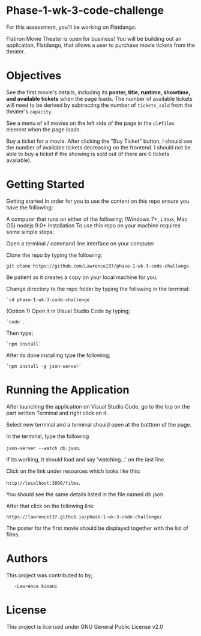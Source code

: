 # Phase-1-wk-3-code-challenge

For this assessment, you'll be working on Flatdango.

Flatiron Movie Theater is open for business! You will be building out an
application, Flatdango, that allows a user to purchase movie tickets from the
theater.

# Objectives

 See the first movie's details, including its **poster, title, runtime,
   showtime, and available tickets** when the page loads. The number of
   available tickets will need to be derived by subtracting the number of
   `tickets_sold` from the theater's `capacity`.

   See a menu of all movies on the left side of the page in the `ul#films`
   element when the page loads.

   Buy a ticket for a movie. After clicking the "Buy Ticket" button, I should
   see the number of available tickets decreasing on the frontend. I should not
   be able to buy a ticket if the showing is sold out (if there are 0 tickets
   available).

# Getting Started


Getting started In order for you to use the content on this repo ensure you have the following:

A computer that runs on either of the following; (Windows 7+, Linux, Mac OS) nodejs 9.0+ Installation To use this repo on your machine requires some simple steps;

Open a terminal / command line interface on your computer

Clone the repo by typing the following:

`git clone https://github.com/Lawrence137/phase-1-wk-3-code-challenge`

Be patient as it creates a copy on your local machine for you.

Change directory to the repo folder by typing the following in the terminal:

    `cd phase-1-wk-3-code-challenge`

(Option 1) Open it in Visual Studio Code by typing;

    `code .`

Then type;

    `npm install`

After its done installing type the following;

    `npm install -g json-server`


# Running the Application

After launching the application on Visual Studio Code, go to the top on the part written Terminal and right click on it.

Select new terminal and a terminal should open at the botttom of the page.

In the terminal, type the following

``json-server --watch db.json``.

 If its working, it should load and say 'watching...' on the last line.

 Click on the link under resources which looks like this:

  ``http://localhost:3000/films``.

   You should see the same details listed in the file named db.json.

 After that click on the following link:
 
  `https://lawrence137.github.io/phase-1-wk-3-code-challenge/`

 The poster for the first movie should be displayed together with the list of films.


 # Authors
This project was contributed to by;

       -Lawrence kimani

# License
This project is licensed under GNU General Public License v2.0 